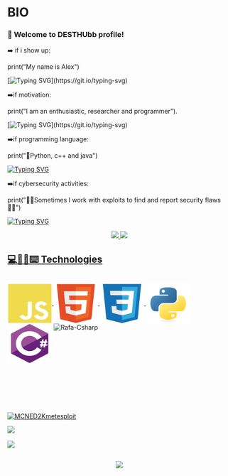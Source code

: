 <h1 align="left">BIO</h1>

<h3 align="left">
  👋 Welcome to DESTHUbb profile!
</h3>
➡️ if i show up:

  print("My name is Alex")
  
  [![Typing SVG](https://readme-typing-svg.herokuapp.com?color=00D13B&width=750&lines=>>>+My+name+is+Alex.)](https://git.io/typing-svg)
  
 ➡️if motivation:

  print("I am an enthusiastic, researcher and programmer").

[![Typing SVG](https://readme-typing-svg.herokuapp.com?color=00D13B&width=750&lines=>>>+I+am+an+enthusiastic,+researcher+and+programmer.)](https://git.io/typing-svg)

➡️if programming language:

 print("🐲Python, c++ and java")
 
 [![Typing SVG](https://readme-typing-svg.herokuapp.com?color=00D13B&width=750&lines=>>>+🐲+Python,+Java+and+c++)](https://git.io/typing-svg)

➡️if cybersecurity activities:
 
 print("👨‍💻Sometimes I work with exploits to find and report security flaws 👨‍💻")

 [![Typing SVG](https://readme-typing-svg.herokuapp.com?color=00D13B&width=750&lines=>>>+👨‍💻+Sometimes+I+work+with+exploits+to+find+and+report+security+flaws+👨‍💻)](https://git.io/typing-svg)

<div align="center">
  
  <a href="https://github.com/DESTHUbb">

  <img height="165em" src="https://github-readme-stats.vercel.app/api/top-langs/username=DESTHUbb&show_icons=true&theme=outrun&include_all_commits=true&count_private=true"/>

  <img height="165em" src="https://github-readme-stats.vercel.app/api/top-langs/?username=DESTHUbb&layout=compact&langs_count=7&theme=blue-green"/>

</div>

## 💻👨‍💻⌨️️ Technologies

<div style="display: inline_block"><br>

  <img align="center" alt="Rafa-Js" height="90" width="100" src="https://raw.githubusercontent.com/devicons/devicon/master/icons/javascript/javascript-plain.svg">

  <img align="center" alt="Rafa-Ts" height="90" width="100" src="https://raw.githubusercontent.com/devicons/devicon/master/icons/html5/html5-original.svg">

  <img align="center" alt="Rafa-CSS" height="90" width="100" src="https://raw.githubusercontent.com/devicons/devicon/master/icons/css3/css3-original.svg">

  <img align="center" alt="Rafa-Python" height="90" width="100" src="https://raw.githubusercontent.com/devicons/devicon/master/icons/python/python-original.svg">

  <img align="center" alt="Rafa-Csharp" height="90" width="100" src="https://raw.githubusercontent.com/devicons/devicon/master/icons/csharp/csharp-original.svg">

 <img  align="right" alt="Rafa-Csharp" height="200" width="400" src="https://cdn.jsdelivr.net/gh/devicons/devicon/icons/linux/linux-original.svg">
  
</div></br>

![MCNED2Kmetesploit](https://user-images.githubusercontent.com/90658763/182873994-43e838ce-074e-445a-ba7b-415faf01ef3d.gif)

  <a href="https://discord.gg/Destikaa17 #0642" target="_blank"><img src="https://img.shields.io/badge/Discord-7289DA?style=for-the-badge&logo=discord&logoColor=white" target="_blank"></a> 

  <a href = "mailto:wagebo3208@gmail.com"><img src="https://img.shields.io/badge/-Gmail-%23333?style=for-the-badge&logo=gmail&logoColor=red" target="_white"></a>
  
  
<h3 align="center">
	<img align="center" src="http://github-readme-streak-stats.herokuapp.com?user=DESTHUbb&theme=blue-green&hide_border=true&background=#0d1117&currStreakNum=00DD24">
</h3>

